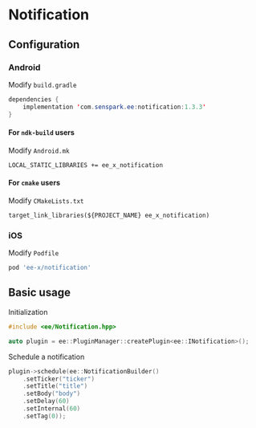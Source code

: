 # Notification
## Configuration
### Android
Modify `build.gradle`
```java
dependencies {
    implementation 'com.senspark.ee:notification:1.3.3'
}
```

#### For `ndk-build` users
Modify `Android.mk`
```
LOCAL_STATIC_LIBRARIES += ee_x_notification
```

#### For `cmake` users
Modify `CMakeLists.txt`
```
target_link_libraries(${PROJECT_NAME} ee_x_notification)
```

### iOS
Modify `Podfile`
```ruby
pod 'ee-x/notification'
```

## Basic usage
Initialization
```cpp
#include <ee/Notification.hpp>

auto plugin = ee::PluginManager::createPlugin<ee::INotification>();
```

Schedule a notification
```cpp
plugin->schedule(ee::NotificationBuilder()
    .setTicker("ticker")
    .setTitle("title")
    .setBody("body")
    .setDelay(60)
    .setInternal(60)
    .setTag(0));
```